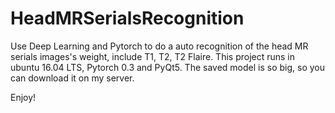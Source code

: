 # HeadMRSerialsRecognition
Use Deep Learning and Pytorch to do a auto recognition of the head MR serials images's weight, include T1, T2, T2 Flaire.
This project runs in ubuntu 16.04 LTS, Pytorch 0.3 and PyQt5. The saved model is so big, so you can download it on my server.


Enjoy!
